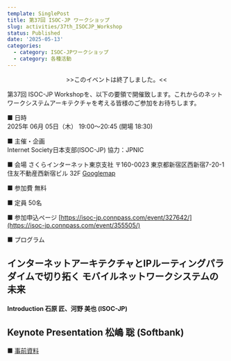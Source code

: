 ```yaml
---
template: SinglePost
title: 第37回 ISOC-JP ワークショップ
slug: activities/37th_ISOCJP_Workshop
status: Published
date: '2025-05-13'
categories:
  - category: ISOC-JPワークショップ
  - category: 各種活動
---
```

<span style="color: red; "><div align="center">&gt;&gt;このイベントは終了しました。&lt;&lt;</div></span>

第37回 ISOC-JP Workshopを、以下の要領で開催致します。これからのネットワークシステムアーキテクチャを考える皆様のご参加をお待ちします。

■ 日時   
   2025年 06月 05日（木） 19:00～20:45 (開場 18:30)

■ 主催・企画   
   Internet Society日本支部(ISOC-JP)
   協力：JPNIC

■ 会場
   さくらインターネット東京支社
   〒160-0023 東京都新宿区西新宿7-20-1 住友不動産西新宿ビル 32F
   [Googlemap](https://goo.gl/maps/Rq2fdcAe1gLDHvgAA)

■ 参加費
   無料

■ 定員
   50名

■ 参加申込ページ
   [https://isoc-jp.connpass.com/event/327642/](https://isoc-jp.connpass.com/event/355505/)

■ プログラム
## インターネットアーキテクチャとIPルーティングパラダイムで切り拓く モバイルネットワークシステムの未来
#### Introduction 石原 匠、河野 美也 (ISOC-JP)
## Keynote Presentation  松嶋 聡 (Softbank)

■ [事前資料](https://drive.google.com/file/d/1O_R-oCH5AmndBKgnfNJlxUmbLD8aRJLn/view?usp=sharing)

 

